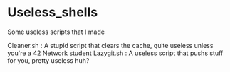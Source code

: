 # Useless_shells
Some useless scripts that I made

Cleaner.sh : A stupid script that clears the cache, quite useless unless you're a 42 Network student
Lazygit.sh : A useless script that pushs stuff for you, pretty useless huh?
